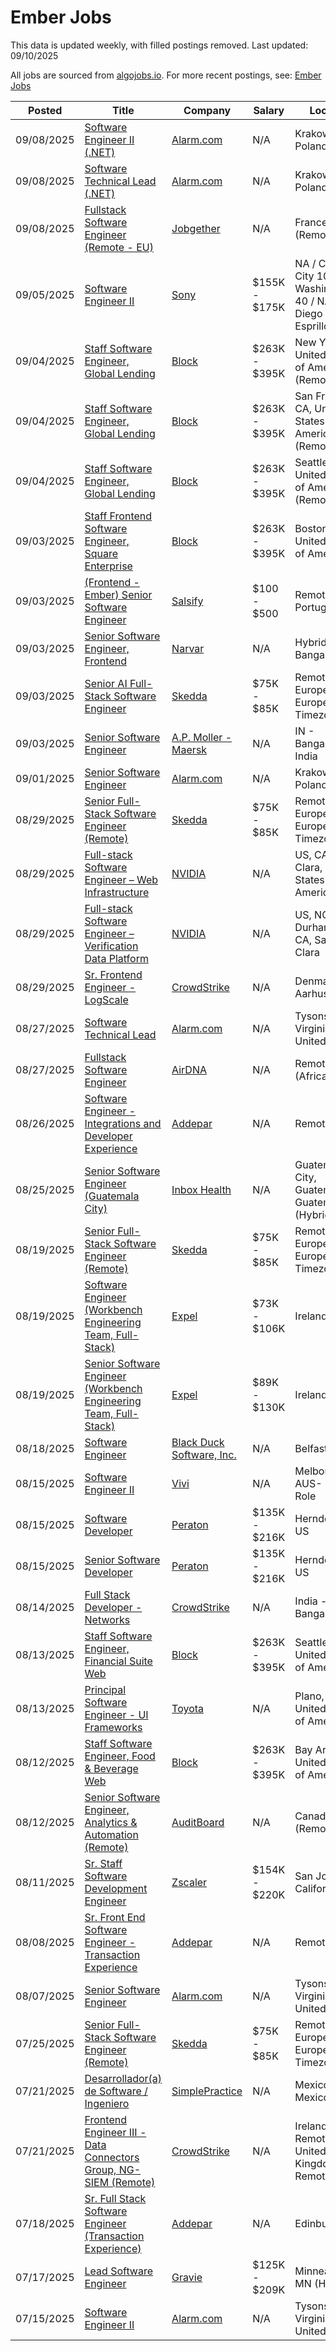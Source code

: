 # Ember Jobs

This data is updated weekly, with filled postings removed. Last updated: 09/10/2025

All jobs are sourced from [algojobs.io](https://algojobs.io/). For more recent postings, see: [Ember Jobs](https://algojobs.io/jobs/ember)

| Posted | Title | Company | Salary | Location |
| --- | --- | --- | --- | --- |
| 09/08/2025 | [Software Engineer II (.NET)](https://algojobs.io/jobs/5214175) | [Alarm.com](https://algojobs.io/company/alarmcom/) | N/A | Krakow, Poland |
| 09/08/2025 | [Software Technical Lead (.NET)](https://algojobs.io/jobs/5214176) | [Alarm.com](https://algojobs.io/company/alarmcom/) | N/A | Krakow, Poland |
| 09/08/2025 | [Fullstack Software Engineer (Remote - EU)](https://algojobs.io/jobs/5211794) | [Jobgether](https://algojobs.io/company/jobgether/) | N/A | France (Remote) |
| 09/05/2025 | [Software Engineer II](https://algojobs.io/jobs/5202437) | [Sony](https://algojobs.io/company/sonyglobal/) | $155K - $175K | NA / Culver City 10202 W. Washington 40 / NA / San Diego Via Esprillo 40 |
| 09/04/2025 | [Staff Software Engineer, Global Lending](https://algojobs.io/jobs/5184269) | [Block](https://algojobs.io/company/block/) | $263K - $395K | New York, NY, United States of America (Remote) |
| 09/04/2025 | [Staff Software Engineer, Global Lending](https://algojobs.io/jobs/5184266) | [Block](https://algojobs.io/company/block/) | $263K - $395K | San Francisco, CA, United States of America (Remote) |
| 09/04/2025 | [Staff Software Engineer, Global Lending](https://algojobs.io/jobs/5184262) | [Block](https://algojobs.io/company/block/) | $263K - $395K | Seattle, WA, United States of America (Remote) |
| 09/03/2025 | [Staff Frontend Software Engineer, Square Enterprise](https://algojobs.io/jobs/5170337) | [Block](https://algojobs.io/company/block/) | $263K - $395K | Boston, MA, United States of America |
| 09/03/2025 | [(Frontend - Ember) Senior Software Engineer](https://algojobs.io/jobs/5167970) | [Salsify](https://algojobs.io/company/salsify/) | $100 - $500 | Remote, Portugal |
| 09/03/2025 | [Senior Software Engineer, Frontend](https://algojobs.io/jobs/5151875) | [Narvar](https://algojobs.io/company/narvar/) | N/A | Hybrid - Bangalore |
| 09/03/2025 | [Senior AI Full-Stack Software Engineer](https://algojobs.io/jobs/5153438) | [Skedda](https://algojobs.io/company/skedda/) | $75K - $85K | Remote in Europe/Central European Timezone |
| 09/03/2025 | [Senior Software Engineer](https://algojobs.io/jobs/5171972) | [A.P. Moller - Maersk](https://algojobs.io/company/maersk/) | N/A | IN - Bangalore, India |
| 09/01/2025 | [Senior Software Engineer](https://algojobs.io/jobs/5146303) | [Alarm.com](https://algojobs.io/company/alarmcom/) | N/A | Krakow, Poland |
| 08/29/2025 | [Senior Full-Stack Software Engineer (Remote)](https://algojobs.io/jobs/5134859) | [Skedda](https://algojobs.io/company/skedda/) | $75K - $85K | Remote in Europe/Central European Timezone |
| 08/29/2025 | [Full-stack Software Engineer – Web Infrastructure](https://algojobs.io/jobs/5139368) | [NVIDIA](https://algojobs.io/company/nvidia/) | N/A | US, CA, Santa Clara, United States of America |
| 08/29/2025 | [Full-stack Software Engineer – Verification Data Platform](https://algojobs.io/jobs/5139369) | [NVIDIA](https://algojobs.io/company/nvidia/) | N/A | US, NC, Durham / US, CA, Santa Clara |
| 08/29/2025 | [Sr. Frontend Engineer - LogScale](https://algojobs.io/jobs/5124543) | [CrowdStrike](https://algojobs.io/company/crowdstrike/) | N/A | Denmark - Aarhus |
| 08/27/2025 | [Software Technical Lead](https://algojobs.io/jobs/5107232) | [Alarm.com](https://algojobs.io/company/alarmcom/) | N/A | Tysons, Virginia, United States |
| 08/27/2025 | [Fullstack Software Engineer](https://algojobs.io/jobs/5105415) | [AirDNA](https://algojobs.io/company/airdna/) | N/A | Remote (Africa) |
| 08/26/2025 | [Software Engineer - Integrations and Developer Experience](https://algojobs.io/jobs/5093688) | [Addepar](https://algojobs.io/company/addepar1/) | N/A | Remote, UK |
| 08/25/2025 | [Senior Software Engineer (Guatemala City)](https://algojobs.io/jobs/5076874) | [Inbox Health](https://algojobs.io/company/inboxhealth/) | N/A | Guatemala City, Guatemala, Guatemala (Hybrid) |
| 08/19/2025 | [Senior Full-Stack Software Engineer (Remote)](https://algojobs.io/jobs/5023447) | [Skedda](https://algojobs.io/company/skedda/) | $75K - $85K | Remote in Europe/Central European Timezone |
| 08/19/2025 | [Software Engineer (Workbench Engineering Team, Full-Stack)](https://algojobs.io/jobs/5023098) | [Expel](https://algojobs.io/company/expel/) | $73K - $106K | Ireland Remote |
| 08/19/2025 | [Senior Software Engineer (Workbench Engineering Team, Full-Stack)](https://algojobs.io/jobs/5023095) | [Expel](https://algojobs.io/company/expel/) | $89K - $130K | Ireland Remote |
| 08/18/2025 | [Software Engineer](https://algojobs.io/jobs/5009587) | [Black Duck Software, Inc.](https://algojobs.io/company/blackduck/) | N/A | Belfast |
| 08/15/2025 | [Software Engineer II](https://algojobs.io/jobs/4994744) | [Vivi](https://algojobs.io/company/vivi/) | N/A | Melbourne, AUS- Hybrid Role |
| 08/15/2025 | [Software Developer](https://algojobs.io/jobs/4999678) | [Peraton](https://algojobs.io/company/peraton/) | $135K - $216K | Herndon, VA, US |
| 08/15/2025 | [Senior Software Developer](https://algojobs.io/jobs/4999683) | [Peraton](https://algojobs.io/company/peraton/) | $135K - $216K | Herndon, VA, US |
| 08/14/2025 | [Full Stack Developer - Networks](https://algojobs.io/jobs/4986162) | [CrowdStrike](https://algojobs.io/company/crowdstrike/) | N/A | India - Bangalore |
| 08/13/2025 | [Staff Software Engineer, Financial Suite Web](https://algojobs.io/jobs/4970519) | [Block](https://algojobs.io/company/block/) | $263K - $395K | Seattle, WA, United States of America |
| 08/13/2025 | [Principal Software Engineer - UI Frameworks](https://algojobs.io/jobs/4971490) | [Toyota](https://algojobs.io/company/toyota/) | N/A | Plano, Texas, United States of America |
| 08/12/2025 | [Staff Software Engineer, Food & Beverage Web](https://algojobs.io/jobs/4956237) | [Block](https://algojobs.io/company/block/) | $263K - $395K | Bay Area, CA, United States of America |
| 08/12/2025 | [Senior Software Engineer, Analytics & Automation (Remote)](https://algojobs.io/jobs/4957362) | [AuditBoard](https://algojobs.io/company/auditboard/) | N/A | Canada (Remote) |
| 08/11/2025 | [Sr. Staff Software Development Engineer](https://algojobs.io/jobs/4941929) | [Zscaler](https://algojobs.io/company/zscaler/) | $154K - $220K | San Jose, California, USA |
| 08/08/2025 | [Sr. Front End Software Engineer - Transaction Experience](https://algojobs.io/jobs/4927172) | [Addepar](https://algojobs.io/company/addepar1/) | N/A | Remote, UK |
| 08/07/2025 | [Senior Software Engineer](https://algojobs.io/jobs/4913541) | [Alarm.com](https://algojobs.io/company/alarmcom/) | N/A | Tysons, Virginia, United States |
| 07/25/2025 | [Senior Full-Stack Software Engineer (Remote)](https://algojobs.io/jobs/4787235) | [Skedda](https://algojobs.io/company/skedda/) | $75K - $85K | Remote in Europe/Central European Timezone |
| 07/21/2025 | [Desarrollador(a) de Software / Ingeniero](https://algojobs.io/jobs/4731281) | [SimplePractice](https://algojobs.io/company/simplepractice55/) | N/A | Mexico City, Mexico |
| 07/21/2025 | [Frontend Engineer III - Data Connectors Group, NG-SIEM (Remote)](https://algojobs.io/jobs/4735237) | [CrowdStrike](https://algojobs.io/company/crowdstrike/) | N/A | Ireland - Remote / United Kingdom - Remote |
| 07/18/2025 | [Sr. Full Stack Software Engineer (Transaction Experience)](https://algojobs.io/jobs/4696234) | [Addepar](https://algojobs.io/company/addepar1/) | N/A | Edinburgh, UK |
| 07/17/2025 | [Lead Software Engineer](https://algojobs.io/jobs/4681961) | [Gravie](https://algojobs.io/company/gravie/) | $125K - $209K | Minneapolis, MN (Hybrid) |
| 07/15/2025 | [Software Engineer II](https://algojobs.io/jobs/4657202) | [Alarm.com](https://algojobs.io/company/alarmcom/) | N/A | Tysons, Virginia, United States |